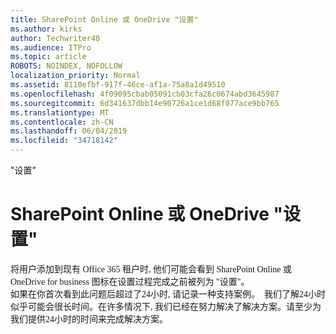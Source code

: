 ```yaml
---
title: SharePoint Online 或 OneDrive "设置"
ms.author: kirks
author: Techwriter40
ms.audience: ITPro
ms.topic: article
ROBOTS: NOINDEX, NOFOLLOW
localization_priority: Normal
ms.assetid: 8110efbf-917f-46ce-af1a-75a8a1d49510
ms.openlocfilehash: 4f09095cbab05091cb03cfa26c0674abd3645987
ms.sourcegitcommit: 6d341637dbb14e90726a1ce1d68f077ace9bb765
ms.translationtype: MT
ms.contentlocale: zh-CN
ms.lasthandoff: 06/04/2019
ms.locfileid: "34718142"
---
```

"设置"

# <a name="sharepoint-online-or-onedrive-setting-up"></a>SharePoint Online 或 OneDrive "设置"

<p style="margin: 0px;"><span style="font-family: Calibri;">将用户添加到现有 Office 365 租户时, 他们可能会看到 SharePoint Online 或 OneDrive for business 图标在设置过程完成之前被列为 "设置"。</span></p>  <p style="margin: 0px;"><span style="font-family: Calibri;">如果在你首次看到此问题后超过了24小时, 请记录一种支持案例。&nbsp; </span><span style="font-family: Calibri;">我们了解24小时似乎可能会很长时间。在许多情况下, 我们已经在努力解决了解决方案。请至少为我们提供24小时的时间来完成解决方案。</span></p>

